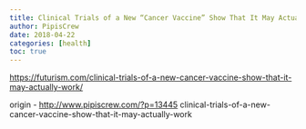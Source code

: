 ```yaml
---
title: Clinical Trials of a New “Cancer Vaccine” Show That It May Actually Work
author: PipisCrew
date: 2018-04-22
categories: [health]
toc: true
---
```


https://futurism.com/clinical-trials-of-a-new-cancer-vaccine-show-that-it-may-actually-work/

origin - http://www.pipiscrew.com/?p=13445 clinical-trials-of-a-new-cancer-vaccine-show-that-it-may-actually-work